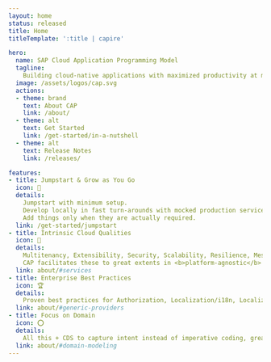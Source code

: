 ```yaml
---
layout: home
status: released
title: Home
titleTemplate: ':title | capire'

hero:
  name: SAP Cloud Application Programming Model
  tagline:
    Building cloud-native applications with maximized productivity at minimized costs, based on proven best practices served out of the box.
  image: /assets/logos/cap.svg
  actions:
  - theme: brand
    text: About CAP
    link: /about/
  - theme: alt
    text: Get Started
    link: /get-started/in-a-nutshell
  - theme: alt
    text: Release Notes
    link: /releases/

features:
- title: Jumpstart & Grow as You Go
  icon: 🚀
  details:
    Jumpstart with minimum setup.
    Develop locally in fast turn-arounds with mocked production services.
    Add things only when they are actually required.
  link: /get-started/jumpstart
- title: Intrinsic Cloud Qualities
  icon: 💎
  details:
    Multitenancy, Extensibility, Security, Scalability, Resilience, Messaging, Observability, ...
    CAP facilitates these to great extents in <b>platform-agnostic</b> ways.
  link: about/#services
- title: Enterprise Best Practices
  icon: 🏆
  details:
    Proven best practices for Authorization, Localization/i18n, Localized Data, Temporal Data, Data Privacy, Verticalization are served out of the box.
  link: about/#generic-providers
- title: Focus on Domain
  icon: ⭕️
  details:
    All this + CDS to capture intent instead of imperative coding, greatly reduces boilerplate, and fosters close collaboration of developers and domain experts.
  link: about/#domain-modeling
---
```


<style>

/* make hero text smaller in narrow sizes */
@media (max-width: 640px) {
  .VPHome .VPHero .name {
    font-size: 33px;
  }
}

</style>

